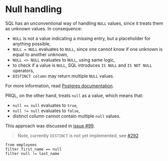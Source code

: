 # Null handling

SQL has an unconventional way of handling `NULL` values, since it treats them as unknown values. In consequence:

- `NULL` is not a value indicating a missing entry, but a placeholder for anything possible,
- `NULL = NULL` evaluates to `NULL`, since one cannot know if one unknown is equal to another unknown,
- `NULL <> NULL` evaluates to `NULL`, using same logic,
- to check if a value is `NULL`, SQL introduces `IS NULL` and `IS NOT NULL` operators,
- `DISTINCT column` may return multiple `NULL` values.

For more information, read [Postgres documentation](https://www.postgresql.org/docs/current/functions-comparison.html).

PRQL, on the other hand, treats `null` as a value, which means that:

- `null == null` evaluates to `true`,
- `null != null` evaluates to `false`,
- distinct column cannot contain multiple `null` values.

This approach was discussed in [issue #99](https://github.com/prql/prql/issues/99).

> Note, currently `DISTINCT` is not yet implemented, see [#292](https://github.com/prql/prql/issues/292)

```prql
from employees
filter first_name == null
filter null != last_name
```